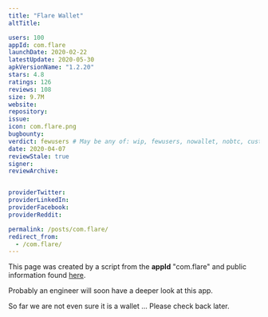 ```yaml
---
title: "Flare Wallet"
altTitle: 

users: 100
appId: com.flare
launchDate: 2020-02-22
latestUpdate: 2020-05-30
apkVersionName: "1.2.20"
stars: 4.8
ratings: 126
reviews: 108
size: 9.7M
website: 
repository: 
issue: 
icon: com.flare.png
bugbounty: 
verdict: fewusers # May be any of: wip, fewusers, nowallet, nobtc, custodial, nosource, nonverifiable, verifiable, bounty, defunct
date: 2020-04-07
reviewStale: true
signer: 
reviewArchive:


providerTwitter: 
providerLinkedIn: 
providerFacebook: 
providerReddit: 

permalink: /posts/com.flare/
redirect_from:
  - /com.flare/
---
```



This page was created by a script from the **appId** "com.flare" and public
information found
[here](https://play.google.com/store/apps/details?id=com.flare).

Probably an engineer will soon have a deeper look at this app.

So far we are not even sure it is a wallet ... Please check back later.